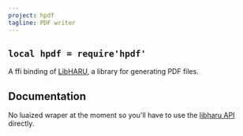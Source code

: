 ```yaml
---
project: hpdf
tagline: PDF writer
---
```


## `local hpdf = require'hpdf'`

A ffi binding of [LibHARU][libharu lib], a library for generating PDF files.

## Documentation

No luaized wraper at the moment so you'll have to use the [libharu API] directly.

[libharu lib]: http://libharu.org/
[libharu api]: https://github.com/libharu/libharu/wiki/API%3A-Document
